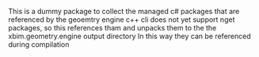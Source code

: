 ﻿This is a dummy package to collect the managed c# packages that are referenced by the geoemtry engine
c++ cli does not yet support nget packages, so this references tham and unpacks them to the the xbim.geometry.engine output directory
In this way they can be referenced during compilation
